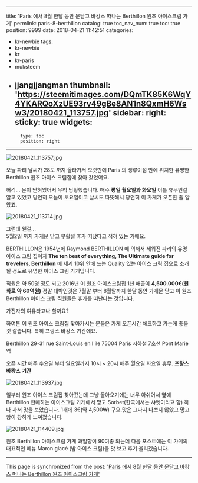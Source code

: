 
---
title: 'Paris 에서 8월 한달 동안  문닫고 바캉스 떠나는 Berthillon 원조 아이스크림 가게'
permlink: paris-8-berthillon
catalog: true
toc_nav_num: true
toc: true
position: 9999
date: 2018-04-21 11:42:51
categories:
- kr-newbie
tags:
- kr-newbie
- kr
- kr-paris
- muksteem
- jjangjjangman
thumbnail: 'https://steemitimages.com/DQmTK85K6WqY4YKARQoXzUE93rv49gBe8AN1n8QxmH6Wsw3/20180421_113757.jpg'
sidebar:
    right:
        sticky: true
widgets:
    -
        type: toc
        position: right
---


![20180421_113757.jpg](https://steemitimages.com/DQmTK85K6WqY4YKARQoXzUE93rv49gBe8AN1n8QxmH6Wsw3/20180421_113757.jpg)

오늘 파리 날씨가 28도 까지 올라가서 오랫만에 Paris 의 생루이섬 안에 위치한 유명한 Berthillon 원조 아이스 크림집에 찾아 갔었어요.  

허걱...  문이 닫혀있어서 무척 당황했습니다.  매주 **평일 월요일과 화요일** 이틀 휴무인걸 알고  있었고 당연히 오늘이 토요일이고 날씨도 따뜻해서 당연히 이 가게가 오픈한 줄 알았죠.

![20180421_113714.jpg](https://steemitimages.com/DQmYdafmjgn3Gnth9wfaPWpfPDRFsG5RMCa6PN6KFE5CJpp/20180421_113714.jpg)

그런데 웬걸...  
5월2일 까지 가게문 닫고 부활절 휴가 떠났다고 적혀 있는 거에요.

BERTHILLON은 1954년에 Raymond BERTHILLON 에 의해서 세워진 파리의 유명 아이스 크림 집이자  **The ten best of everything,  The Ultimate guide for trevelers, Berthillon** 에 세계 10위 안에 드는 Quality 있는 아이스 크림 집으로 소개될 정도로 유명한 아이스 크림 가게입니다.

직원은 약 50명 정도 되고 2016년 이 원조 아이스크림집 1년 매출이 **4,500.000€(원화로 약 60억원)**
정말 대박인것은 7월말 부터 8월말까지 한달 동안 가게문 닫고 이 원조 Berthillon 아이스 크림 직원들은 휴가를 떠난다는 것입니다.

가진자의 여유라고나 할까요?

하여튼 이 원조 아이스 크림집 찾아가시는 분들은 가게 오픈시간 체크하고 가는게 좋을것 같습니다. 특히 프랑스 바캉스 기간에요.

Berthillon
29-31 rue Saint-Louis en l'île 
75004 Paris
지하철 7호선 Pont Marie 역


오픈 시간 매주 수요일 부터 일요일까지 10시 ~ 20시
매주 월요일 화요일 휴무.  **프랑스 바캉스 기간**


![20180421_113937.jpg](https://steemitimages.com/DQmQjg8wcNLASYf4iKgWe3wLVNgHJrdgBvPe1jGbYZisTYE/20180421_113937.jpg)

일부러 원조 아이스 크림집 찾아갔는데 그냥 돌아오기에는 너무 아쉬어서 옆에 Berthillon 판매하는 아이스크림 가게에서  망고 Sorbet(한국에서는 샤벳이라고 함) 하나 사서 맛을 보았습니다.
1개에 3€(약 4,500₩) 구요.맛은 그다지 나쁘지 않았고 망고 향이 강하게 느껴졌습니다.

![20180421_114409.jpg](https://steemitimages.com/DQmUnRFmJNV82Ffbc8L2xrBotVbsxWQYGAGeaJ8CbUXei4S/20180421_114409.jpg)

원조 Berthillon 아이스크림 가게 과일향이 90여종 되는데  다음 포스트에는 이 가게의 대표적인 메뉴 Maron glacé (밤 아이스 크림)을 맛 보고 후기 올리겠습니다.

- - -

This page is synchronized from the post: ['Paris 에서 8월 한달 동안  문닫고 바캉스 떠나는 Berthillon 원조 아이스크림 가게'](https://steemit.com/@parisfoodhunter/paris-8-berthillon)
